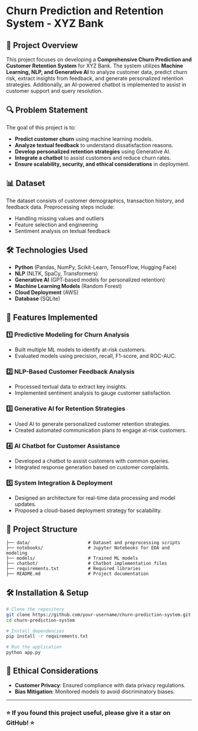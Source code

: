 # Churn Prediction and Retention System - XYZ Bank

## 📌 Project Overview

This project focuses on developing a **Comprehensive Churn Prediction and Customer Retention System** for XYZ Bank. The system utilizes **Machine Learning, NLP, and Generative AI** to analyze customer data, predict churn risk, extract insights from feedback, and generate personalized retention strategies. Additionally, an AI-powered chatbot is implemented to assist in customer support and query resolution.

## 🔍 Problem Statement

The goal of this project is to:

- **Predict customer churn** using machine learning models.
- **Analyze textual feedback** to understand dissatisfaction reasons.
- **Develop personalized retention strategies** using Generative AI.
- **Integrate a chatbot** to assist customers and reduce churn rates.
- **Ensure scalability, security, and ethical considerations** in deployment.

## 📊 Dataset

The dataset consists of customer demographics, transaction history, and feedback data. Preprocessing steps include:

- Handling missing values and outliers
- Feature selection and engineering
- Sentiment analysis on textual feedback

## 🛠️ Technologies Used

- **Python** (Pandas, NumPy, Scikit-Learn, TensorFlow, Hugging Face)
- **NLP** (NLTK, SpaCy, Transformers)
- **Generative AI** (GPT-based models for personalized retention)
- **Machine Learning Models** (Random Forest)
- **Cloud Deployment** (AWS)
- **Database** (SQLite)

## 🚀 Features Implemented

### 1️⃣ **Predictive Modeling for Churn Analysis**

- Built multiple ML models to identify at-risk customers.
- Evaluated models using precision, recall, F1-score, and ROC-AUC.

### 2️⃣ **NLP-Based Customer Feedback Analysis**

- Processed textual data to extract key insights.
- Implemented sentiment analysis to gauge customer satisfaction.

### 3️⃣ **Generative AI for Retention Strategies**

- Used AI to generate personalized customer retention strategies.
- Created automated communication plans to engage at-risk customers.

### 4️⃣ **AI Chatbot for Customer Assistance**

- Developed a chatbot to assist customers with common queries.
- Integrated response generation based on customer complaints.

### 5️⃣ **System Integration & Deployment**

- Designed an architecture for real-time data processing and model updates.
- Proposed a cloud-based deployment strategy for scalability.

## 📂 Project Structure

```
├── data/                      # Dataset and preprocessing scripts
├── notebooks/                 # Jupyter Notebooks for EDA and modeling
├── models/                    # Trained ML models
├── chatbot/                   # Chatbot implementation files
├── requirements.txt           # Required libraries
├── README.md                  # Project documentation
```

## 🛠️ Installation & Setup

```bash
# Clone the repository
git clone https://github.com/your-username/churn-prediction-system.git
cd churn-prediction-system

# Install dependencies
pip install -r requirements.txt

# Run the application
python app.py
```

## 📜 Ethical Considerations

- **Customer Privacy**: Ensured compliance with data privacy regulations.
- **Bias Mitigation**: Monitored models to avoid discriminatory biases.

---

### ⭐ If you found this project useful, please give it a star on GitHub! ⭐


